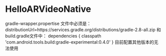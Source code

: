 # HelloARVideoNative
gradle-wrapper.propertise 文件中必须是：
distributionUrl=https\://services.gradle.org/distributions/gradle-2.8-all.zip
和 
build.gradle文件中：
    dependencies {
        classpath 'com.android.tools.build:gradle-experimental:0.4.0'
    }
 目前配置其他版本的无法使用
